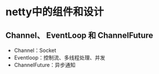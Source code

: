 # netty中的组件和设计

## Channel、 EventLoop 和 ChannelFuture  

- Channel：Socket
- Eventloop：控制流、多线程处理、并发
- ChannelFuture：异步通知